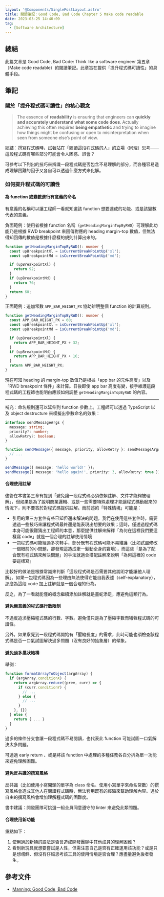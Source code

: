 ```yaml
---
layout: '@Components/SinglePostLayout.astro'
title: 閱讀筆記：Good Code, Bad Code Chapter 5 Make code readable
date: 2023-03-25 14:40:09
tag:
  - [Software Architecture]
---
```


## 總結

此篇文章是 Good Code, Bad Code: Think like a software engineer 第五章（Make code readable）的閱讀筆記。此章旨在提供「提升程式碼可讀性」的具體手段。

## 筆記

### 關於「提升程式碼可讀性」的核心觀念

> The essence of **readability** is ensuring that engineers can **quickly and accurately understand what some code does**. Actually achieving this often requires **being empathetic** and trying to imagine how things might be confusing or open to misinterpretation when seen from someone else’s point of view.

總結：撰寫程式碼時，試著站在「閱讀這段程式碼的人」的立場（同理）思考——這段程式碼有哪些部分可能會令人困惑、誤會？

可參考以下列出的技巧來辨識一段程式碼是否包含不易理解的部分，而各種容易造成理解困難的因子又各自可以透過什麼方式來化解。

### 如何提升程式碼的可讀性

#### 為 function 或變數進行有意義的命名

有意義的名稱可以讓工程師一看就知道該 function 想要達成的功能、或是該變數代表的意義。

負面範例：使用者根據 function 名稱（`getHeadingMarginTopByRWD`）可理解此功能乃是根據 RWD breakpoint 來回傳對應的 heading margin-top 數值，但無法得知回傳的數值是根據什麼樣的規則計算出來的。

```ts
function getHeadingMarginTopByRWD(): number {
  const upBreakpointXl = isCurrentBreakPointUp('xl');
  const upBreakpointMd = isCurrentBreakPointUp('md');

  if (upBreakpointXl) {
    return 92;
  }
  if (upBreakpointMd) {
    return 76;
  }
  return 60;
}
```

正面範例：追加常數 `APP_BAR_HEIGHT_PX` 協助辨明整個 function 的計算規則。

```ts
function getHeadingMarginTopByRWD(): number {
  const APP_BAR_HEIGHT_PX = 60;
  const upBreakpointXl = isCurrentBreakPointUp('xl');
  const upBreakpointMd = isCurrentBreakPointUp('md');

  if (upBreakpointXl) {
    return APP_BAR_HEIGHT_PX + 32;
  }
  if (upBreakpointMd) {
    return APP_BAR_HEIGHT_PX + 16;
  }
  return APP_BAR_HEIGHT_PX;
}
```

現在可知 heading 的 margin-top 數值乃是根據「app bar 的元件高度」以及「RWD breakpoint 條件」來計算。日後即使 app bar 高度有變，接手維護這段程式碼的工程師也能明白應該如何調整 `getHeadingMarginTopByRWD` 的內容。

---

補充：命名規則還可以延伸到 function 參數上。工程師可以透過 TypeScript 以及 object destructure 來模擬出參數命名的效果：

```ts
interface sendMessageArgs {
  message: string;
  priority?: number;
  allowRetry?: boolean;
}

function sendMessage({ message, priority, allowRetry }: sendMessageArgs) {
  // ...
}

sendMessage({ message: 'hello world!' });
sendMessage({ message: 'hello again!', priority: 3, allowRetry: true });
```

#### 合理使用註解

儘管在本書第三章有提到「避免讓一段程式碼必須依賴註解、文件才能夠被理解」，但如果是為了說明商業邏輯、或是一些需要特殊處理才能讓程式碼動起來的情況下，則不要吝於對程式碼提供註解。而前述的「特殊情境」可能是：

- 引用的第三方套件有些已知但還未解決的問題，我們在使用這些套件時，需要透過一些技巧來讓程式碼最終還是能表現出想要的效果；這時，僅透過程式碼本身可能很難猜出工程師的本意，那麼提供註解來解釋「為何在這裡我們要這樣寫 code」就是一個合理的註解使用情境
- 一包程式碼可能經過多次轉手，部分既有程式碼可能不易維護（比如試圖修改一個眼前的小問題，卻發現這造成牽一髮動全身的窘境），而這些「是為了配合既有程式碼來解決問題」的手法就適合搭配註解來說明「為何這裡的 code 要這樣寫」

比較好的做法是根據常識來判斷「這段程式碼是否需要其他說明才能讓他人理解」。如果一包程式碼因為一些理由無法使得它能自我表述（self-explanatory），那麼為這段 code 加上註解就是一個合理的行為。

反之，為了一看就能懂的概念繼續添加註解就是畫蛇添足，應避免這類行為。

#### 避免無意義的程式碼行數限制

不過度追求壓縮程式碼的行數、字數。避免僅只是為了壓縮字數而犧牲程式碼的可讀性。

另外，如果察覺到一段程式碼開始有「壓縮長度」的需求，此時可能也須檢查該程式碼是否一口氣試圖解決過多問題（沒有良好的抽象層）的傾象。

#### 避免過多巢狀結構

舉例：

```ts
function formatArrayToObject(argArray) {
  if (argArray.conditionX) {
    return argArray.reduce((prev, curr) => {
      if (curr.conditionY) {
        // ...
      } else {
        // ...
      }
    }, {})
  } else {
    return { ... }
  }
}
```

過多的條件分支會讓一段程式碼不易閱讀，也代表此 function 可能試圖一口氣解決太多問題。

可透過 early return 、或是將該 function 中處理的多種任務各自分拆為單一功能來避免理解困難。

#### 避免反共識的撰寫風格

反共識（比如使用小寫開頭的單字為 class 命名、使用小寫單字來命名常數）的撰寫風格會造成其他人在閱讀程式碼時，無法套用既有的經驗來幫助理解內容。過於自由的撰寫風格會增加理解程式碼的困難度。

書中建議：開發團隊可挑選一組全員同意遵守的 linter 來避免此類問題。

#### 合理使用新功能

重點如下：

1. 使用過於新穎的語法是否會造成開發團隊中其他成員的理解困難？
2. 看到新玩具就想要嘗試是人性，但需注意自己是否有正確運用該功能？或是只是想嚐鮮、但沒有仔細思考該工具的使用情境是否合理？應盡量避免後者發生。

## 參考文件

- [Manning: Good Code, Bad Code](https://www.manning.com/books/good-code-bad-code)
